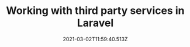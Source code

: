 ---
title: Working with third party services in Laravel
date: 2021-03-02T11:59:40.513Z
description: >-
    There are many different ways to work with 3rd party Services - find their official SDK, write manual http requests in place, build your own API integration. Today we are going to go through building our own integration, directly in our Laravel Application.
video: https://www.youtube.com/embed/dGWoYZg7VWU
event: PHP Dublin
---